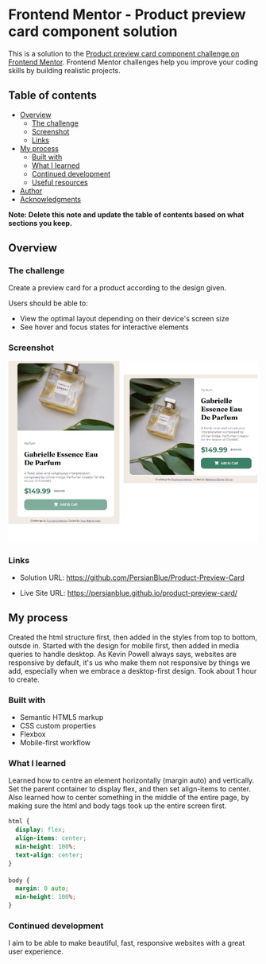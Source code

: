# Frontend Mentor - Product preview card component solution

This is a solution to the [Product preview card component challenge on Frontend Mentor](https://www.frontendmentor.io/challenges/product-preview-card-component-GO7UmttRfa). Frontend Mentor challenges help you improve your coding skills by building realistic projects.

## Table of contents

- [Overview](#overview)
  - [The challenge](#the-challenge)
  - [Screenshot](#screenshot)
  - [Links](#links)
- [My process](#my-process)
  - [Built with](#built-with)
  - [What I learned](#what-i-learned)
  - [Continued development](#continued-development)
  - [Useful resources](#useful-resources)
- [Author](#author)
- [Acknowledgments](#acknowledgments)

**Note: Delete this note and update the table of contents based on what sections you keep.**

## Overview

### The challenge

Create a preview card for a product according to the design given.

Users should be able to:

- View the optimal layout depending on their device's screen size
- See hover and focus states for interactive elements

### Screenshot

![](./screenshot.png)

### Links

- Solution URL: https://github.com/PersianBlue/Product-Preview-Card

- Live Site URL: https://persianblue.github.io/product-preview-card/

## My process

Created the html structure first, then added in the styles from top to bottom, outsde in. Started with the design for mobile first, then added in media queries to handle desktop. As Kevin Powell always says, websites are responsive by default, it's us who make them not responsive by things we add, especially when we embrace a desktop-first design.
Took about 1 hour to create.

### Built with

- Semantic HTML5 markup
- CSS custom properties
- Flexbox
- Mobile-first workflow

### What I learned

Learned how to centre an element horizontally (margin auto) and vertically. Set the parent container to display flex, and then set align-items to center.
Also learned how to center something in the middle of the entire page, by making sure the html and body tags took up the entire screen first.

```css
html {
  display: flex;
  align-items: center;
  min-height: 100%;
  text-align: center;
}

body {
  margin: 0 auto;
  min-height: 100%;
}
```

### Continued development

I aim to be able to make beautiful, fast, responsive websites with a great user experience.
